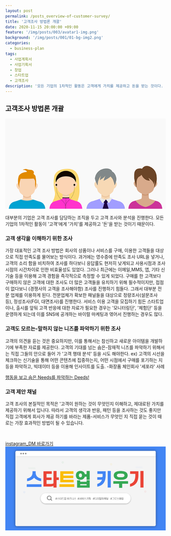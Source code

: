 ```yaml
---
layout: post
permalink: /posts_overview-of-customer-survey/
title: '고객조사 방법론 개괄'
date: 2020-11-15 20:00:00 +09:00
feature: '/img/posts/003/avatar1-img.png'
background: '/img/posts/001/01-bg-img2.png'
categories:
  - business-plan
tags:
  - 사업계획서
  - 사업기획서
  - 창업
  - 스타트업
  - 고객조사
description: '모든 기업의 1차적인 활동은 고객에게 가치를 제공하고 돈을 받는 것이다. 따라서, 우리의 고객을 알아야만 흔들리지 않는 올바른 목적과 목표, 방향성을 세울 수 있다.'
---
```


## 고객조사 방법론 개괄

![정부 창업지원사업 진행과정 도식화](/img/posts/003/avatar1-img.png)

대부분의 기업은 고객 조사를 담당하는 조직을 두고 고객 조사와 분석을 진행한다.
모든 기업의 1차적인 활동이 '고객'에게 '가치'를 제공하고 '돈'을 받는 것이기 때문이다.


### 고객 생각을 이해하기 위한 조사

가장 대표적인 고객 조사 방법은 회사의 상품이나 서비스를 구매, 이용한 고객들을 대상으로 직접 만족도를 물어보는 방식이다. 과거에는 영수증에 만족도 조사 URL을 넣거나, 고객의 소리 함을 비치하여
조사를 하다보니 응답률도 현저히 낮게되고 사용시점과 조사시점의 시간차이로 인한 비효율성도 있었다.
그러나 최근에는 이메일,MMS, 앱, 기타 신기술 등을 이용해 고객 경험을 즉각적으로 측정할 수 있게 되었다.
구매를 한 고객보다 구매하지 않은 고객에 대한 조사도 더 많은 고객들을 유치하기 위해 필수적이지만, 접점이 없다보니 (경쟁사의 고객을 조사해야함) 조사를 진행하기 힘들다. 그래서 대부분 전문 업체를 이용하게 된다. 전문업체가 확보한 패널들을 대상으로 정량조사(설문조사 등), 정성조사(FGI, 대면조사)를 진행한다.
서비스 이용 고객을 모집하기 힘든 스타트업이나, 출시를 앞둬 고객 반응에 대한 자료가 필요한 경우는 '모니터링단', '체험단' 등을 운영하게 되는데 이를 SNS에 공개하는 바이럴 마케팅과 엮어서 진행하는 경우도 많다.  


### 고객도 모르는-말하지 않는 니즈를 파악하기 위한 조사

고객의 의견을 듣는 것은 중요하지만, 이를 통해서는 참신하고 새로운 아이템을 개발하기에 부족한 자료를 제공한다. 고객의 기대를 넘는 숨은-잠재적 니즈를 파악하기 위해서는 직접 그들의 안으로 들어
가 '고객 행태 분석' 등을 시도 해야한다.
ex) 고객의 시선을 체크하는 신기술을 통해 어떤 콘텐츠에 집중하는지, 어떤 시점에서 구매를 포기하는 지 등을 파악하고, 빅데이터 등을 이용해 인사이트를 도출. -화장품 체인회사 '세포라' 사례

[행동을 보고 숨은 Needs를 파악하는 Deeds!](https://dbr.donga.com/article/view/1202/article_no/6707#)


### 고객 제안 채널

고객 조사의 본질적인 목적은 '고객이 원하는 것이 무엇인지 이해하고, 제대로된 가치를 제공하기 위해서 입니다. 따라서 고객의 생각과 반응, 패턴 등을 조사하는 것도 좋지만 직접 고객에게 회사가 제공
하기를 바라는 제품-서비스가 무엇인 지 직접 묻는 것이 때로는 가장 효과적인 방법이 될 수 있습니다.

<br>

[instagram_DM 바로가기](https://www.instagram.com/jb._.insight/)
![내 얼굴](/img/posts/001/01-thumb-img2.png)
